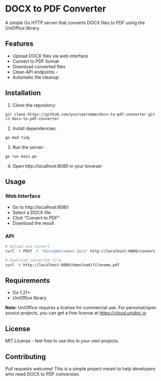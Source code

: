 # DOCX to PDF Converter

A simple Go HTTP server that converts DOCX files to PDF using the UniOffice library.

## Features

- Upload DOCX files via web interface
- Convert to PDF format
- Download converted files
- Clean API endpoints -
- Automatic file cleanup

## Installation

1. Clone the repository:
```bash
git clone https://github.com/yourusername/docx-to-pdf-converter.git
cd docx-to-pdf-converter
```

2. Install dependencies:
```bash
go mod tidy
```

3. Run the server:
```bash
go run main.go
```

4. Open http://localhost:8080 in your browser

## Usage

### Web Interface
- Go to http://localhost:8080
- Select a DOCX file
- Click "Convert to PDF"
- Download the result

### API
```bash
# Upload and convert
curl -X POST -F "docx=@document.docx" http://localhost:8080/convert

# Download converted file
curl -O http://localhost:8080/download/filename.pdf
```

## Requirements

- Go 1.21+
- UniOffice library

**Note**: UniOffice requires a license for commercial use. For personal/open source projects, you can get a free license at https://cloud.unidoc.io

## License

MIT License - feel free to use this in your own projects.

## Contributing

Pull requests welcome! This is a simple project meant to help developers who need DOCX to PDF conversion.